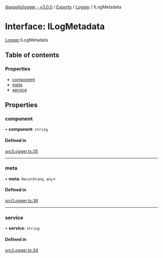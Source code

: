 [@arashi/logger - v3.0.0](../README.md) / [Exports](../modules.md) / [Logger](../modules/Logger.md) / ILogMetadata

# Interface: ILogMetadata

[Logger](../modules/Logger.md).ILogMetadata

## Table of contents

### Properties

- [component](Logger.ILogMetadata.md#component)
- [meta](Logger.ILogMetadata.md#meta)
- [service](Logger.ILogMetadata.md#service)

## Properties

### component

• **component**: `string`

#### Defined in

[src/Logger.ts:35](https://github.com/arashijs/logger/blob/9bf4ab6/src/Logger.ts#L35)

___

### meta

• **meta**: `Record`<`any`, `any`\>

#### Defined in

[src/Logger.ts:36](https://github.com/arashijs/logger/blob/9bf4ab6/src/Logger.ts#L36)

___

### service

• **service**: `string`

#### Defined in

[src/Logger.ts:34](https://github.com/arashijs/logger/blob/9bf4ab6/src/Logger.ts#L34)
